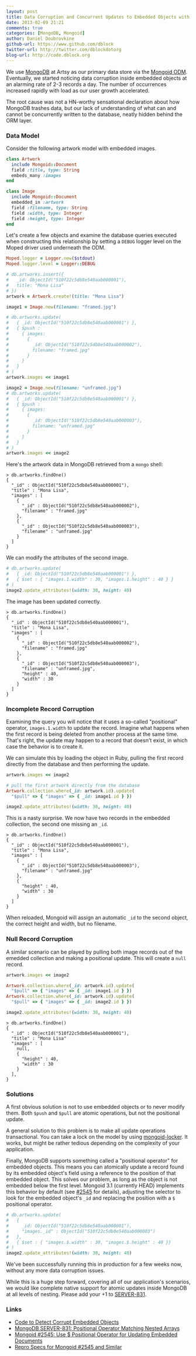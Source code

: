 ```yaml
---
layout: post
title: Data Corruption and Concurrent Updates to Embedded Objects with MongoDB
date: 2013-02-09 21:21
comments: true
categories: [MongoDB, Mongoid]
author: Daniel Doubrovkine
github-url: https://www.github.com/dblock
twitter-url: http://twitter.com/dblockdotorg
blog-url: http://code.dblock.org
---
```


We use [MongoDB](http://www.mongodb.org/) at Artsy as our primary data store via the [Mongoid ODM](http://mongoid.org/). Eventually, we started noticing data corruption inside embedded objects at an alarming rate of 2-3 records a day. The number of occurrences increased rapidly with load as our user growth accelerated.

The root cause was not a HN-worthy sensational declaration about how MongoDB trashes data, but our lack of understanding of what can and cannot be concurrently written to the database, neatly hidden behind the ORM layer.

<!-- more -->

### Data Model

Consider the following artwork model with embedded images.

```ruby
class Artwork
  include Mongoid::Document
  field :title, type: String
  embeds_many :images
end

class Image
  include Mongoid::Document
  embedded_in :artwork
  field :filename, type: String
  field :width, type: Integer  
  field :height, type: Integer
end
```

Let's create a few objects and examine the database queries executed when constructing this relationship by setting a `DEBUG` logger level on the Moped driver used underneath the ODM.

```ruby
Moped.logger = Logger.new($stdout)
Moped.logger.level = Logger::DEBUG

# db.artworks.insert({ 
#   _id: ObjectId("510f22c5db8e540aab000001"), 
#   title: "Mona Lisa" 
# })
artwork = Artwork.create!(title: "Mona Lisa")

image1 = Image.new(filename: "framed.jpg")

# db.artworks.update(
#   { _id: ObjectId("510f22c5db8e540aab000001") },
#   { $push : 
#     { images: 
#       { 
#         _id: ObjectId("510f22c5db8e540aab000002"), 
#         filename: "framed.jpg" 
#       }
#     }
#   }
# )
artwork.images << image1

image2 = Image.new(filename: "unframed.jpg")
# db.artworks.update(
#   { _id: ObjectId("510f22c5db8e540aab000001") },
#   { $push : 
#     { images: 
#       { 
#         _id: ObjectId("510f22c5db8e540aab000003"), 
#         filename: "unframed.jpg" 
#       }
#     }
#   }
# )
artwork.images << image2
```

Here's the artwork data in MongoDB retrieved from a `mongo` shell:

```
> db.artworks.findOne()
{
  "_id" : ObjectId("510f22c5db8e540aab000001"),
  "title" : "Mona Lisa",
  "images" : [
    {
      "_id" : ObjectId("510f22c5db8e540aab000002"),
      "filename" : "framed.jpg"
    },
    {
      "_id" : ObjectId("510f22c5db8e540aab000003"),
      "filename" : "unframed.jpg"
    }
  ]
}
```

We can modify the attributes of the second image.

```ruby
# db.artworks.update(
#   { _id: ObjectId("510f22c5db8e540aab000001") }, 
#   { $set : { "images.1.width" : 30, "images.1.height" : 40 } }
# )
image2.update_attributes!(width: 30, height: 40)
```

The image has been updated correctly.

```
> db.artworks.findOne()
{
  "_id" : ObjectId("510f22c5db8e540aab000001"),
  "title" : "Mona Lisa",
  "images" : [
    {
      "_id" : ObjectId("510f22c5db8e540aab000002"),
      "filename" : "framed.jpg"
    },
    {
      "_id" : ObjectId("510f22c5db8e540aab000003"),
      "filename" : "unframed.jpg",
      "height" : 40,
      "width" : 30
    }
  ]
}
```

### Incomplete Record Corruption

Examining the query you will notice that it uses a so-called "positional" operator, `images.1.width` to update the record. Imagine what happens when the first record is being deleted from another process at the same time. That's right, the update may happen to a record that doesn't exist, in which case the behavior is to create it.

We can simulate this by loading the object in Ruby, pulling the first record directly from the database and then performing the update.

```ruby
artwork.images << image2

# pull the first artwork directly from the database
Artwork.collection.where(_id: artwork.id).update(
  "$pull" => { "images" => { _id: image1.id } })

image2.update_attributes!(width: 30, height: 40)
```

This is a nasty surprise. We now have two records in the embedded collection, the second one missing an `_id`.

```
> db.artworks.findOne()
{
  "_id" : ObjectId("510f22c5db8e540aab000001"),
  "title" : "Mona Lisa",
  "images" : [
    {
      "_id" : ObjectId("510f22c5db8e540aab000003"),
      "filename" : "unframed.jpg"
    },
    {
      "height" : 40,
      "width" : 30
    }
  ]
}
```

When reloaded, Mongoid will assign an automatic `_id` to the second object, the correct height and width, but no filename.

### Null Record Corruption

A similar scenario can be played by pulling both image records out of the emedded collection and making a positional update. This will create a `null` record.

```ruby
artwork.images << image2

Artwork.collection.where(_id: artwork.id).update(
  "$pull" => { "images" => { _id: image1.id } })
Artwork.collection.where(_id: artwork.id).update(
  "$pull" => { "images" => { _id: image2.id } })

image2.update_attributes!(width: 30, height: 40)
```

```
> db.artworks.findOne()
{
  "_id" : ObjectId("510f22c5db8e540aab000001"),
  "title" : "Mona Lisa"
  "images" : [
    null,
    {
      "height" : 40,
      "width" : 30
    }
  ],
}
```

### Solutions

A first obvious solution is not to use embedded objects or to never modify them. Both `$push` and `$pull` are atomic operations, but not the positional update.

A general solution to this problem is to make all update operations transactional. You can take a lock on the model by using [mongoid-locker](https://github.com/afeld/mongoid-locker). It works, but might be rather tedious depending on the complexity of your application.

Finally, MongoDB supports something called a "positional operator" for embedded objects. This means you can atomically update a record found by its embedded object's field using a reference to the position of that embedded object. This solves our problem, as long as the object is not embedded below the first level. Mongoid 3.1 (currently HEAD) implements this behavior by default (see [#2545](https://github.com/mongoid/mongoid/issues/2545) for details), adjusting the selector to look for the embedded object's `_id` and replacing the position with a `$` positional operator.

```ruby
# db.artworks.update(
#   { 
#     _id: ObjectId("510f22c5db8e540aab000001"), 
#     "images._id" : ObjectId("510f22c5db8e540aab000003") 
#   }, 
#   { $set : { "images.$.width" : 30, "images.$.height" : 40 }}
# )
image2.update_attributes!(width: 30, height: 40)
```

We've been successfully running this in production for a few weeks now, without any more data corruption issues.

While this is a huge step forward, covering all of our application's scenarios, we would like complete native support for atomic updates inside MongoDB at all levels of nesting. Please add your +1 to [SERVER-831](https://jira.mongodb.org/browse/SERVER-831).

### Links

* [Code to Detect Corrupt Embedded Objects](https://gist.github.com/dblock/4699070)
* [MongoDB SERVER-831: Positional Operator Matching Nested Arrays](https://jira.mongodb.org/browse/SERVER-831)
* [Mongoid #2545: Use $ Positional Operator for Updating Embedded Documents](https://github.com/mongoid/mongoid/issues/2545)
* [Repro Specs for Mongoid #2545 and Similar](https://github.com/dblock/mongoid/tree/master-issues/spec/dblock)

